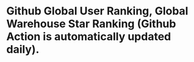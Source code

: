 # Github Global User Ranking, Global Warehouse Star Ranking (Github Action is automatically updated daily).
